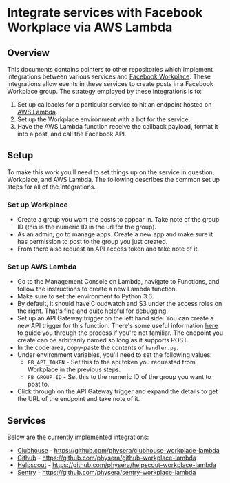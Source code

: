 # Integrate services with Facebook Workplace via AWS Lambda

## Overview

This documents contains pointers to other repositories which implement integrations between various services and [Facebook Workplace](https://workplace.facebook.com). These integrations allow events in these services to create posts in a Facebook Workplace group. The strategy employed by these integrations is to:

1. Set up callbacks for a particular service to hit an endpoint hosted on [AWS Lambda](https://aws.amazon.com/lambda/).
2. Set up the Workplace environment with a bot for the service.
3. Have the AWS Lambda function receive the callback payload, format it into a post, and call the Facebook API.

## Setup

To make this work you'll need to set things up on the service in question, Workplace, and AWS Lambda. The following describes the common set up steps for all of the integrations.

### Set up Workplace

* Create a group you want the posts to appear in.  Take note of the group ID (this is the numeric ID in the url for the group).
* As an admin, go to manage apps.  Create a new app and make sure it has permission to post to the group you just created.
* From there also request an API access token and take note of it.

### Set up AWS Lambda

* Go to the Management Console on Lambda, navigate to Functions, and follow the instructions to create a new Lambda function.
* Make sure to set the environment to Python 3.6.
* By default, it should have Cloudwatch and S3 under the access roles on the right. That's fine and quite helpful for debugging.
* Set up an API Gateway trigger on the left hand side.  You can create a new API trigger for this function.  There's some useful information [here](https://docs.aws.amazon.com/apigateway/latest/developerguide/getting-started.html) to guide you through the process if you're not familiar.  The endpoint you create can be arbitrarily named so long as it supports POST.
* In the code area, copy-paste the contents of `handler.py`.
* Under environment variables, you'll need to set the following values:
  * `FB_API_TOKEN` - Set this to the api token you requested from Workplace in the previous steps.
  * `FB_GROUP_ID` - Set this to the numeric ID of the group you want to post to.
* Click through on the API Gateway trigger and expand the details to get the URL of the endpoint and take note of it.


## Services

Below are the currently implemented integrations:

* [Clubhouse](https://clubhouse.io) - https://github.com/physera/clubhouse-workplace-lambda
* [Github](https://github.com) - https://github.com/physera/github-workplace-lambda
* [Helpscout](https://helpscout.net) - https://github.com/physera/helpscout-workplace-lambda
* [Sentry](https://sentry.io) - https://github.com/physera/sentry-workplace-lambda
